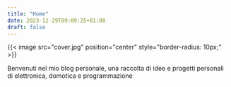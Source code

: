```yaml
---
title: "Home"
date: 2023-12-29T09:09:25+01:00
draft: false
---
```

{{< image src="cover.jpg" position="center" style="border-radius: 10px;" >}}


   

Benvenuti nel mio blog personale, una raccolta di idee e progetti personali di elettronica, domotica e programmazione



